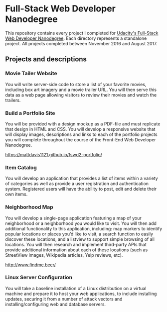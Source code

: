 # Full-Stack Web Developer Nanodegree
This repository contains every project I completed for [Udacity's Full-Stack Web Developer Nanodegree](https://www.udacity.com/course/full-stack-web-developer-nanodegree--nd004). Each directory represents a standalone project. All projects completed between November 2016 and August 2017.

## Projects and descriptions

### Movie Tailer Website
You will write server-side code to store a list of your favorite movies, including box art imagery and a movie trailer URL. You will then serve this data as a web page allowing visitors to review their movies and watch the trailers.

### Build a Portfolio Site
You will be provided with a design mockup as a PDF-file and must replicate that design in HTML and CSS. You will develop a responsive website that will display images, descriptions and links to each of the portfolio projects you will complete throughout the course of the Front-End Web Developer Nanodegree.

https://mattdavis1121.github.io/fswd2-portfolio/

### Item Catalog
You will develop an application that provides a list of items within a variety of categories as well as provide a user registration and authentication system. Registered users will have the ability to post, edit and delete their own items.

### Neighborhood Map
You will develop a single-page application featuring a map of your neighborhood or a neighborhood you would like to visit. You will then add additional functionality to this application, including: map markers to identify popular locations or places you’d like to visit, a search function to easily discover these locations, and a listview to support simple browsing of all locations. You will then research and implement third-party APIs that provide additional information about each of these locations (such as StreetView images, Wikipedia articles, Yelp reviews, etc).

http://www.findme.beer/

### Linux Server Configuration
You will take a baseline installation of a Linux distribution on a virtual machine and prepare it to host your web applications, to include installing updates, securing it from a number of attack vectors and installing/configuring web and database servers.
